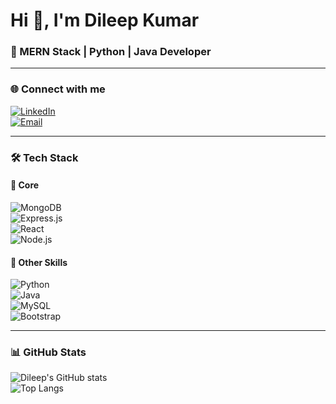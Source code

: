 # Hi 👋, I'm Dileep Kumar  
### 🚀 MERN Stack | Python | Java Developer  

---

### 🌐 Connect with me  
[![LinkedIn](https://img.shields.io/badge/LinkedIn-blue?logo=linkedin&logoColor=white)](https://www.linkedin.com/in/dileep-kumar-219121235)  
[![Email](https://img.shields.io/badge/Email-D14836?logo=gmail&logoColor=white)](mailto:dileepkumar18311@gmail.com)  

---

### 🛠️ Tech Stack  

#### 🔹 Core  
![MongoDB](https://img.shields.io/badge/MongoDB-4EA94B?logo=mongodb&logoColor=white)  
![Express.js](https://img.shields.io/badge/Express.js-000000?logo=express&logoColor=white)  
![React](https://img.shields.io/badge/React-20232A?logo=react&logoColor=61DAFB)  
![Node.js](https://img.shields.io/badge/Node.js-339933?logo=node.js&logoColor=white)  

#### 🔹 Other Skills  
![Python](https://img.shields.io/badge/Python-3776AB?logo=python&logoColor=white)  
![Java](https://img.shields.io/badge/Java-007396?logo=java&logoColor=white)  
![MySQL](https://img.shields.io/badge/MySQL-4479A1?logo=mysql&logoColor=white)  
![Bootstrap](https://img.shields.io/badge/Bootstrap-7952B3?logo=bootstrap&logoColor=white)  

---

### 📊 GitHub Stats  
![Dileep's GitHub stats](https://github-readme-stats.vercel.app/api?username=dileep&show_icons=true&theme=radical)  
![Top Langs](https://github-readme-stats.vercel.app/api/top-langs/?username=dileep&layout=compact&theme=radical)  
